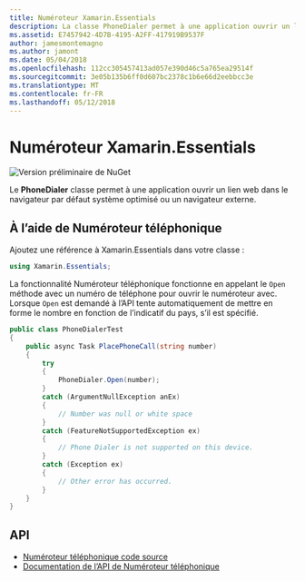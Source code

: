 ```yaml
---
title: Numéroteur Xamarin.Essentials
description: La classe PhoneDialer permet à une application ouvrir un lien web dans le navigateur par défaut système optimisé ou un navigateur externe.
ms.assetid: E7457942-4D7B-4195-A2FF-417919B9537F
author: jamesmontemagno
ms.author: jamont
ms.date: 05/04/2018
ms.openlocfilehash: 112cc305457413ad057e390d46c5a765ea29514f
ms.sourcegitcommit: 3e05b135b6ff0d607bc2378c1b6e66d2eebbcc3e
ms.translationtype: MT
ms.contentlocale: fr-FR
ms.lasthandoff: 05/12/2018
---
```

# <a name="xamarinessentials-phone-dialer"></a>Numéroteur Xamarin.Essentials

![Version préliminaire de NuGet](~/media/shared/pre-release.png)

Le **PhoneDialer** classe permet à une application ouvrir un lien web dans le navigateur par défaut système optimisé ou un navigateur externe.

## <a name="using-phone-dialer"></a>À l’aide de Numéroteur téléphonique

Ajoutez une référence à Xamarin.Essentials dans votre classe :

```csharp
using Xamarin.Essentials;
```

La fonctionnalité Numéroteur téléphonique fonctionne en appelant le `Open` méthode avec un numéro de téléphone pour ouvrir le numéroteur avec. Lorsque `Open` est demandé à l’API tente automatiquement de mettre en forme le nombre en fonction de l’indicatif du pays, s’il est spécifié.

```csharp
public class PhoneDialerTest
{
    public async Task PlacePhoneCall(string number)
    {
        try
        {
            PhoneDialer.Open(number);
        }
        catch (ArgumentNullException anEx)
        {
            // Number was null or white space
        }
        catch (FeatureNotSupportedException ex)
        {
            // Phone Dialer is not supported on this device.
        }
        catch (Exception ex)
        {
            // Other error has occurred.
        }
    }
}
```

## <a name="api"></a>API

- [Numéroteur téléphonique code source](https://github.com/xamarin/Essentials/tree/master/Xamarin.Essentials/PhoneDialer)
- [Documentation de l’API de Numéroteur téléphonique](xref:Xamarin.Essentials.PhoneDialer)
